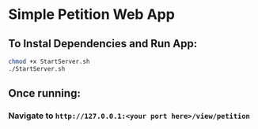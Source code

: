 # Simple Petition Web App

## To Instal Dependencies and Run App:
```bash
chmod +x StartServer.sh
./StartServer.sh
```
## Once running:
### Navigate to `http://127.0.0.1:<your port here>/view/petition`